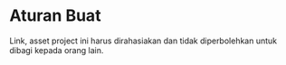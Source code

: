 # Aturan Buat
Link, asset project ini harus dirahasiakan dan tidak diperbolehkan untuk dibagi kepada orang lain.
